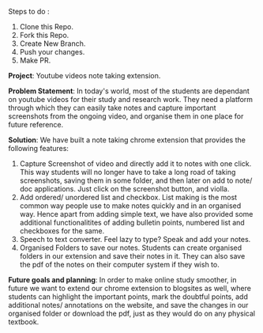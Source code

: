 
Steps to do :
1. Clone this Repo.
2. Fork this Repo.
3. Create New Branch.
4. Push your changes.
5. Make PR.

**Project**: Youtube videos note taking extension.

**Problem Statement**: In today's world, most of the students are dependant on youtube videos for their study and research work. They need a platform through which they can easily take notes and capture important screenshots from the ongoing video, and organise them in one place for future reference.

**Solution**: We have built a note taking chrome extension that provides the following features:
 1. Capture Screenshot of video and directly add it to notes with one click. This way students will no longer have to take a long road of taking screenshots, saving them in some folder, and then later on add to note/ doc applications. Just click on the screenshot button, and violla.
 2. Add ordered/ unordered list and checkbox. List making is the most common way people use to  make notes quickly and in an organised way. Hence apart from adding simple text, we have also provided some additional functionalitites of adding bulletin points, numbered list and checkboxes for the same.
 3. Speech to text converter. Feel lazy to type? Speak and add your notes.
 4. Organised Folders to save our notes. Students can create organised folders in our extension and save their notes in it. They can also save the pdf of the notes on their computer system if they wish to.

**Future goals and planning**: In order to make online study smoother, in future we want to extend our chrome extension to blogsites as well, where students can highlight the important points, mark the doubtful points, add additional notes/ annotations on the website, and save the changes in our organised folder or download the pdf, just as they would do on any physical textbook. 
